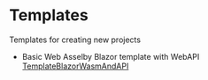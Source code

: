 # Templates

Templates for creating new projects

- Basic Web Asselby Blazor template with WebAPI [TemplateBlazorWasmAndAPI](https://github.com/PowerCommands/Templates/tree/main/Templates.BlazorWasmAndAPI)
